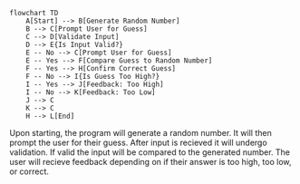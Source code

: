 ```mermaid
flowchart TD
    A[Start] --> B[Generate Random Number]
    B --> C[Prompt User for Guess]
    C --> D[Validate Input]
    D --> E{Is Input Valid?}
    E -- No --> C[Prompt User for Guess]
    E -- Yes --> F[Compare Guess to Random Number]
    F -- Yes --> H[Confirm Correct Guess]
    F -- No --> I{Is Guess Too High?}
    I -- Yes --> J[Feedback: Too High]
    I -- No --> K[Feedback: Too Low]
    J --> C
    K --> C
    H --> L[End]
```
Upon starting, the program will generate a random number. It will then prompt the user for their guess. After input is recieved it will undergo validation. If valid the input will be compared to the generated number. The user will recieve feedback depending on if their answer is too high, too low, or correct.